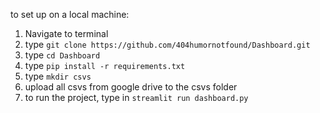 
to set up on a local machine:
1) Navigate to terminal
2) type `git clone https://github.com/404humornotfound/Dashboard.git`
3) type `cd Dashboard`
4) type `pip install -r requirements.txt`
5) type `mkdir csvs`
6) upload all csvs from google drive to the csvs folder
7) to run the project, type in `streamlit run dashboard.py`
